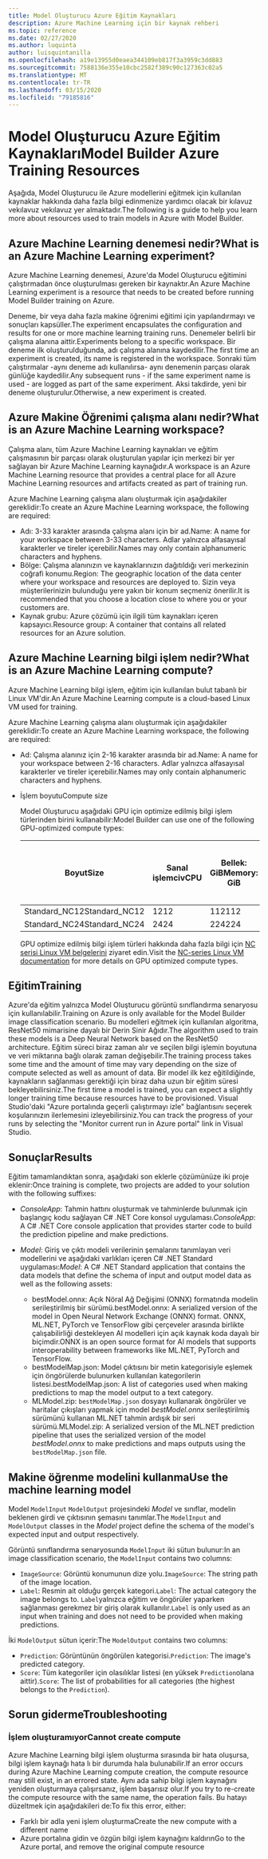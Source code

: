 ```yaml
---
title: Model Oluşturucu Azure Eğitim Kaynakları
description: Azure Machine Learning için bir kaynak rehberi
ms.topic: reference
ms.date: 02/27/2020
ms.author: luquinta
author: luisquintanilla
ms.openlocfilehash: a19e13955d0eaea344109eb817f3a3959c3dd883
ms.sourcegitcommit: 7588136e355e10cbc2582f389c90c127363c02a5
ms.translationtype: MT
ms.contentlocale: tr-TR
ms.lasthandoff: 03/15/2020
ms.locfileid: "79185816"
---
```

# <a name="model-builder-azure-training-resources"></a><span data-ttu-id="12437-103">Model Oluşturucu Azure Eğitim Kaynakları</span><span class="sxs-lookup"><span data-stu-id="12437-103">Model Builder Azure Training Resources</span></span>

<span data-ttu-id="12437-104">Aşağıda, Model Oluşturucu ile Azure modellerini eğitmek için kullanılan kaynaklar hakkında daha fazla bilgi edinmenize yardımcı olacak bir kılavuz vekılavuz vekılavuz yer almaktadır.</span><span class="sxs-lookup"><span data-stu-id="12437-104">The following is a guide to help you learn more about resources used to train models in Azure with Model Builder.</span></span>

## <a name="what-is-an-azure-machine-learning-experiment"></a><span data-ttu-id="12437-105">Azure Machine Learning denemesi nedir?</span><span class="sxs-lookup"><span data-stu-id="12437-105">What is an Azure Machine Learning experiment?</span></span>

<span data-ttu-id="12437-106">Azure Machine Learning denemesi, Azure'da Model Oluşturucu eğitimini çalıştırmadan önce oluşturulması gereken bir kaynaktır.</span><span class="sxs-lookup"><span data-stu-id="12437-106">An Azure Machine Learning experiment is a resource that needs to be created before running Model Builder training on Azure.</span></span>

<span data-ttu-id="12437-107">Deneme, bir veya daha fazla makine öğrenimi eğitimi için yapılandırmayı ve sonuçları kapsüller.</span><span class="sxs-lookup"><span data-stu-id="12437-107">The experiment encapsulates the configuration and results for one or more machine learning training runs.</span></span> <span data-ttu-id="12437-108">Denemeler belirli bir çalışma alanına aittir.</span><span class="sxs-lookup"><span data-stu-id="12437-108">Experiments belong to a specific workspace.</span></span> <span data-ttu-id="12437-109">Bir deneme ilk oluşturulduğunda, adı çalışma alanına kaydedilir.</span><span class="sxs-lookup"><span data-stu-id="12437-109">The first time an experiment is created, its name is registered in the workspace.</span></span> <span data-ttu-id="12437-110">Sonraki tüm çalıştırmalar -aynı deneme adı kullanılırsa- aynı denemenin parçası olarak günlüğe kaydedilir.</span><span class="sxs-lookup"><span data-stu-id="12437-110">Any subsequent runs - if the same experiment name is used - are logged as part of the same experiment.</span></span> <span data-ttu-id="12437-111">Aksi takdirde, yeni bir deneme oluşturulur.</span><span class="sxs-lookup"><span data-stu-id="12437-111">Otherwise, a new experiment is created.</span></span>

## <a name="what-is-an-azure-machine-learning-workspace"></a><span data-ttu-id="12437-112">Azure Makine Öğrenimi çalışma alanı nedir?</span><span class="sxs-lookup"><span data-stu-id="12437-112">What is an Azure Machine Learning workspace?</span></span>

<span data-ttu-id="12437-113">Çalışma alanı, tüm Azure Machine Learning kaynakları ve eğitim çalışmasının bir parçası olarak oluşturulan yapılar için merkezi bir yer sağlayan bir Azure Machine Learning kaynağıdır.</span><span class="sxs-lookup"><span data-stu-id="12437-113">A workspace is an Azure Machine Learning resource that provides a central place for all Azure Machine Learning resources and artifacts created as part of training run.</span></span>

<span data-ttu-id="12437-114">Azure Machine Learning çalışma alanı oluşturmak için aşağıdakiler gereklidir:</span><span class="sxs-lookup"><span data-stu-id="12437-114">To create an Azure Machine Learning workspace, the following are required:</span></span>

- <span data-ttu-id="12437-115">Adı: 3-33 karakter arasında çalışma alanı için bir ad.</span><span class="sxs-lookup"><span data-stu-id="12437-115">Name: A name for your workspace between 3-33 characters.</span></span> <span data-ttu-id="12437-116">Adlar yalnızca alfasayısal karakterler ve tireler içerebilir.</span><span class="sxs-lookup"><span data-stu-id="12437-116">Names may only contain alphanumeric characters and hyphens.</span></span>
- <span data-ttu-id="12437-117">Bölge: Çalışma alanınızın ve kaynaklarınızın dağıtıldığı veri merkezinin coğrafi konumu.</span><span class="sxs-lookup"><span data-stu-id="12437-117">Region: The geographic location of the data center where your workspace and resources are deployed to.</span></span> <span data-ttu-id="12437-118">Sizin veya müşterilerinizin bulunduğu yere yakın bir konum seçmeniz önerilir.</span><span class="sxs-lookup"><span data-stu-id="12437-118">It is recommended that you choose a location close to where you or your customers are.</span></span>
- <span data-ttu-id="12437-119">Kaynak grubu: Azure çözümü için ilgili tüm kaynakları içeren kapsayıcı.</span><span class="sxs-lookup"><span data-stu-id="12437-119">Resource group: A container that contains all related resources for an Azure solution.</span></span>

## <a name="what-is-an-azure-machine-learning-compute"></a><span data-ttu-id="12437-120">Azure Machine Learning bilgi işlem nedir?</span><span class="sxs-lookup"><span data-stu-id="12437-120">What is an Azure Machine Learning compute?</span></span>

<span data-ttu-id="12437-121">Azure Machine Learning bilgi işlem, eğitim için kullanılan bulut tabanlı bir Linux VM'dir.</span><span class="sxs-lookup"><span data-stu-id="12437-121">An Azure Machine Learning compute is a cloud-based Linux VM used for training.</span></span>

<span data-ttu-id="12437-122">Azure Machine Learning çalışma alanı oluşturmak için aşağıdakiler gereklidir:</span><span class="sxs-lookup"><span data-stu-id="12437-122">To create an Azure Machine Learning workspace, the following are required:</span></span>

- <span data-ttu-id="12437-123">Ad: Çalışma alanınız için 2-16 karakter arasında bir ad.</span><span class="sxs-lookup"><span data-stu-id="12437-123">Name: A name for your workspace between 2-16 characters.</span></span> <span data-ttu-id="12437-124">Adlar yalnızca alfasayısal karakterler ve tireler içerebilir.</span><span class="sxs-lookup"><span data-stu-id="12437-124">Names may only contain alphanumeric characters and hyphens.</span></span>
- <span data-ttu-id="12437-125">İşlem boyutu</span><span class="sxs-lookup"><span data-stu-id="12437-125">Compute size</span></span>

    <span data-ttu-id="12437-126">Model Oluşturucu aşağıdaki GPU için optimize edilmiş bilgi işlem türlerinden birini kullanabilir:</span><span class="sxs-lookup"><span data-stu-id="12437-126">Model Builder can use one of the following GPU-optimized compute types:</span></span>

    | <span data-ttu-id="12437-127">Boyut</span><span class="sxs-lookup"><span data-stu-id="12437-127">Size</span></span> | <span data-ttu-id="12437-128">Sanal işlemci</span><span class="sxs-lookup"><span data-stu-id="12437-128">vCPU</span></span> | <span data-ttu-id="12437-129">Bellek: GiB</span><span class="sxs-lookup"><span data-stu-id="12437-129">Memory: GiB</span></span> | <span data-ttu-id="12437-130">Geçici depolama (SSD) GiB</span><span class="sxs-lookup"><span data-stu-id="12437-130">Temp storage (SSD) GiB</span></span> | <span data-ttu-id="12437-131">GPU</span><span class="sxs-lookup"><span data-stu-id="12437-131">GPU</span></span> | <span data-ttu-id="12437-132">GPU bellek: GiB</span><span class="sxs-lookup"><span data-stu-id="12437-132">GPU memory: GiB</span></span> | <span data-ttu-id="12437-133">Maksimum veri diskleri</span><span class="sxs-lookup"><span data-stu-id="12437-133">Max data disks</span></span> | <span data-ttu-id="12437-134">En fazla NIC</span><span class="sxs-lookup"><span data-stu-id="12437-134">Max NICs</span></span> |
    |---|---|---|---|---|---|---|---|
    | <span data-ttu-id="12437-135">Standard_NC12</span><span class="sxs-lookup"><span data-stu-id="12437-135">Standard_NC12</span></span>   | <span data-ttu-id="12437-136">12</span><span class="sxs-lookup"><span data-stu-id="12437-136">12</span></span> | <span data-ttu-id="12437-137">112</span><span class="sxs-lookup"><span data-stu-id="12437-137">112</span></span> | <span data-ttu-id="12437-138">680</span><span class="sxs-lookup"><span data-stu-id="12437-138">680</span></span>  | <span data-ttu-id="12437-139">2</span><span class="sxs-lookup"><span data-stu-id="12437-139">2</span></span> | <span data-ttu-id="12437-140">24</span><span class="sxs-lookup"><span data-stu-id="12437-140">24</span></span> | <span data-ttu-id="12437-141">48</span><span class="sxs-lookup"><span data-stu-id="12437-141">48</span></span> | <span data-ttu-id="12437-142">2</span><span class="sxs-lookup"><span data-stu-id="12437-142">2</span></span> |
    | <span data-ttu-id="12437-143">Standard_NC24</span><span class="sxs-lookup"><span data-stu-id="12437-143">Standard_NC24</span></span>   | <span data-ttu-id="12437-144">24</span><span class="sxs-lookup"><span data-stu-id="12437-144">24</span></span> | <span data-ttu-id="12437-145">224</span><span class="sxs-lookup"><span data-stu-id="12437-145">224</span></span> | <span data-ttu-id="12437-146">1440</span><span class="sxs-lookup"><span data-stu-id="12437-146">1440</span></span> | <span data-ttu-id="12437-147">4</span><span class="sxs-lookup"><span data-stu-id="12437-147">4</span></span> | <span data-ttu-id="12437-148">48</span><span class="sxs-lookup"><span data-stu-id="12437-148">48</span></span> | <span data-ttu-id="12437-149">64</span><span class="sxs-lookup"><span data-stu-id="12437-149">64</span></span> | <span data-ttu-id="12437-150">4</span><span class="sxs-lookup"><span data-stu-id="12437-150">4</span></span> |

    <span data-ttu-id="12437-151">GPU optimize edilmiş bilgi işlem türleri hakkında daha fazla bilgi için [NC serisi Linux VM belgelerini](https://docs.microsoft.com/azure/virtual-machines/nc-series?toc=/azure/virtual-machines/linux/toc.json&bc=/azure/virtual-machines/linux/breadcrumb/toc.json) ziyaret edin.</span><span class="sxs-lookup"><span data-stu-id="12437-151">Visit the [NC-series Linux VM documentation](https://docs.microsoft.com/azure/virtual-machines/nc-series?toc=/azure/virtual-machines/linux/toc.json&bc=/azure/virtual-machines/linux/breadcrumb/toc.json) for more details on GPU optimized compute types.</span></span>

## <a name="training"></a><span data-ttu-id="12437-152">Eğitim</span><span class="sxs-lookup"><span data-stu-id="12437-152">Training</span></span>

<span data-ttu-id="12437-153">Azure'da eğitim yalnızca Model Oluşturucu görüntü sınıflandırma senaryosu için kullanılabilir.</span><span class="sxs-lookup"><span data-stu-id="12437-153">Training on Azure is only available for the Model Builder image classification scenario.</span></span> <span data-ttu-id="12437-154">Bu modelleri eğitmek için kullanılan algoritma, ResNet50 mimarisine dayalı bir Derin Sinir Ağıdır.</span><span class="sxs-lookup"><span data-stu-id="12437-154">The algorithm used to train these models is a Deep Neural Network based on the ResNet50 architecture.</span></span> <span data-ttu-id="12437-155">Eğitim süreci biraz zaman alır ve seçilen bilgi işlemin boyutuna ve veri miktarına bağlı olarak zaman değişebilir.</span><span class="sxs-lookup"><span data-stu-id="12437-155">The training process takes some time and the amount of time may vary depending on the size of compute selected as well as amount of data.</span></span> <span data-ttu-id="12437-156">Bir model ilk kez eğitildiğinde, kaynakların sağlanması gerektiği için biraz daha uzun bir eğitim süresi bekleyebilirsiniz.</span><span class="sxs-lookup"><span data-stu-id="12437-156">The first time a model is trained, you can expect a slightly longer training time because resources have to be provisioned.</span></span> <span data-ttu-id="12437-157">Visual Studio'daki "Azure portalında geçerli çalıştırmayı izle" bağlantısını seçerek koşularınızın ilerlemesini izleyebilirsiniz.</span><span class="sxs-lookup"><span data-stu-id="12437-157">You can track the progress of your runs by selecting the "Monitor current run in Azure portal" link in Visual Studio.</span></span>

## <a name="results"></a><span data-ttu-id="12437-158">Sonuçlar</span><span class="sxs-lookup"><span data-stu-id="12437-158">Results</span></span>

<span data-ttu-id="12437-159">Eğitim tamamlandıktan sonra, aşağıdaki son eklerle çözümünüze iki proje eklenir:</span><span class="sxs-lookup"><span data-stu-id="12437-159">Once training is complete, two projects are added to your solution with the following suffixes:</span></span>

- <span data-ttu-id="12437-160">*ConsoleApp*: Tahmin hattını oluşturmak ve tahminlerde bulunmak için başlangıç kodu sağlayan C# .NET Core konsol uygulaması.</span><span class="sxs-lookup"><span data-stu-id="12437-160">*ConsoleApp*: A C# .NET Core console application that provides starter code to build the prediction pipeline and make predictions.</span></span>
- <span data-ttu-id="12437-161">*Model*: Giriş ve çıktı modeli verilerinin şemalarını tanımlayan veri modellerini ve aşağıdaki varlıkları içeren C# .NET Standard uygulaması:</span><span class="sxs-lookup"><span data-stu-id="12437-161">*Model*: A C# .NET Standard application that contains the data models that define the schema of input and output model data as well as the following assets:</span></span>

  - <span data-ttu-id="12437-162">bestModel.onnx: Açık Nöral Ağ Değişimi (ONNX) formatında modelin serileştirilmiş bir sürümü.</span><span class="sxs-lookup"><span data-stu-id="12437-162">bestModel.onnx: A serialized version of the model in Open Neural Network Exchange (ONNX) format.</span></span> <span data-ttu-id="12437-163">ONNX, ML.NET, PyTorch ve TensorFlow gibi çerçeveler arasında birlikte çalışabilirliği destekleyen AI modelleri için açık kaynak koda dayalı bir biçimdir.</span><span class="sxs-lookup"><span data-stu-id="12437-163">ONNX is an open source format for AI models that supports interoperability between frameworks like ML.NET, PyTorch and TensorFlow.</span></span>
  - <span data-ttu-id="12437-164">bestModelMap.json: Model çıktısını bir metin kategorisiyle eşlemek için öngörülerde bulunurken kullanılan kategorilerin listesi.</span><span class="sxs-lookup"><span data-stu-id="12437-164">bestModelMap.json: A list of categories used when making predictions to map the model output to a text category.</span></span>
  - <span data-ttu-id="12437-165">MLModel.zip: `bestModelMap.json` dosyayı kullanarak öngörüler ve haritalar çıkışları yapmak için model *bestModel.onnx* serileştirilmiş sürümünü kullanan ML.NET tahmin ardışık bir seri sürümü.</span><span class="sxs-lookup"><span data-stu-id="12437-165">MLModel.zip: A serialized version of the ML.NET prediction pipeline that uses the serialized version of the model *bestModel.onnx* to make predictions and maps outputs using the `bestModelMap.json` file.</span></span>

## <a name="use-the-machine-learning-model"></a><span data-ttu-id="12437-166">Makine öğrenme modelini kullanma</span><span class="sxs-lookup"><span data-stu-id="12437-166">Use the machine learning model</span></span>

<span data-ttu-id="12437-167">Model `ModelInput` `ModelOutput` projesindeki *Model* ve sınıflar, modelin beklenen girdi ve çıktısının şemasını tanımlar.</span><span class="sxs-lookup"><span data-stu-id="12437-167">The `ModelInput` and `ModelOutput` classes in the *Model* project define the schema of the model's expected input and output respectively.</span></span>

<span data-ttu-id="12437-168">Görüntü sınıflandırma senaryosunda `ModelInput` iki sütun bulunur:</span><span class="sxs-lookup"><span data-stu-id="12437-168">In an image classification scenario, the `ModelInput` contains two columns:</span></span>

- <span data-ttu-id="12437-169">`ImageSource`: Görüntü konumunun dize yolu.</span><span class="sxs-lookup"><span data-stu-id="12437-169">`ImageSource`: The string path of the image location.</span></span>
- <span data-ttu-id="12437-170">`Label`: Resmin ait olduğu gerçek kategori.</span><span class="sxs-lookup"><span data-stu-id="12437-170">`Label`: The actual category the image belongs to.</span></span> <span data-ttu-id="12437-171">`Label`yalnızca eğitim ve öngörüler yaparken sağlanması gerekmez bir giriş olarak kullanılır.</span><span class="sxs-lookup"><span data-stu-id="12437-171">`Label` is only used as an input when training and does not need to be provided when making predictions.</span></span>

<span data-ttu-id="12437-172">İki `ModelOutput` sütun içerir:</span><span class="sxs-lookup"><span data-stu-id="12437-172">The `ModelOutput` contains two columns:</span></span>

- <span data-ttu-id="12437-173">`Prediction`: Görüntünün öngörülen kategorisi.</span><span class="sxs-lookup"><span data-stu-id="12437-173">`Prediction`: The image's predicted category.</span></span>
- <span data-ttu-id="12437-174">`Score`: Tüm kategoriler için olasılıklar listesi (en yüksek `Prediction`olana aittir).</span><span class="sxs-lookup"><span data-stu-id="12437-174">`Score`: The list of probabilities for all categories (the highest belongs to the `Prediction`).</span></span>

## <a name="troubleshooting"></a><span data-ttu-id="12437-175">Sorun giderme</span><span class="sxs-lookup"><span data-stu-id="12437-175">Troubleshooting</span></span>

### <a name="cannot-create-compute"></a><span data-ttu-id="12437-176">İşlem oluşturamıyor</span><span class="sxs-lookup"><span data-stu-id="12437-176">Cannot create compute</span></span>

<span data-ttu-id="12437-177">Azure Machine Learning bilgi işlem oluşturma sırasında bir hata oluşursa, bilgi işlem kaynağı hata lı bir durumda hala bulunabilir.</span><span class="sxs-lookup"><span data-stu-id="12437-177">If an error occurs during Azure Machine Learning compute creation, the compute resource may still exist, in an errored state.</span></span> <span data-ttu-id="12437-178">Aynı ada sahip bilgi işlem kaynağını yeniden oluşturmaya çalışırsanız, işlem başarısız olur.</span><span class="sxs-lookup"><span data-stu-id="12437-178">If you try to re-create the compute resource with the same name, the operation fails.</span></span> <span data-ttu-id="12437-179">Bu hatayı düzeltmek için aşağıdakileri de:</span><span class="sxs-lookup"><span data-stu-id="12437-179">To fix this error, either:</span></span>

- <span data-ttu-id="12437-180">Farklı bir adla yeni işlem oluşturma</span><span class="sxs-lookup"><span data-stu-id="12437-180">Create the new compute with a different name</span></span>
- <span data-ttu-id="12437-181">Azure portalına gidin ve özgün bilgi işlem kaynağını kaldırın</span><span class="sxs-lookup"><span data-stu-id="12437-181">Go to the Azure portal, and remove the original compute resource</span></span>
